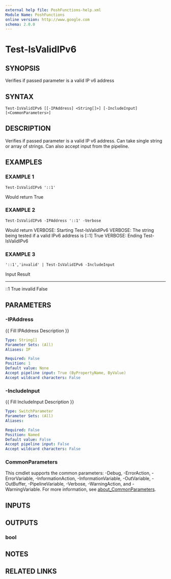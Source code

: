 ```yaml
---
external help file: PoshFunctions-help.xml
Module Name: PoshFunctions
online version: http://www.google.com
schema: 2.0.0
---
```


# Test-IsValidIPv6

## SYNOPSIS
Verifies if passed parameter is a valid IP v6 address

## SYNTAX

```
Test-IsValidIPv6 [[-IPAddress] <String[]>] [-IncludeInput] [<CommonParameters>]
```

## DESCRIPTION
Verifies if passed parameter is a valid IP v6 address.
Can take single string or array of strings.
Can also accept input from the pipeline.

## EXAMPLES

### EXAMPLE 1
```
Test-IsValidIPv6 '::1'
```

Would return
True

### EXAMPLE 2
```
Test-IsValidIPv6 -IPAddress '::1' -Verbose
```

Would return
VERBOSE: Starting Test-IsValidIPv6
VERBOSE: The string being tested if a valid IPv6 address is \[::1\]
True
VERBOSE: Ending Test-IsValidIPv6

### EXAMPLE 3
```
'::1','invalid' | Test-IsValidIPv6 -IncludeInput
```

Input   Result
-----   ------
::1       True
invalid  False

## PARAMETERS

### -IPAddress
{{ Fill IPAddress Description }}

```yaml
Type: String[]
Parameter Sets: (All)
Aliases: IP

Required: False
Position: 1
Default value: None
Accept pipeline input: True (ByPropertyName, ByValue)
Accept wildcard characters: False
```

### -IncludeInput
{{ Fill IncludeInput Description }}

```yaml
Type: SwitchParameter
Parameter Sets: (All)
Aliases:

Required: False
Position: Named
Default value: False
Accept pipeline input: False
Accept wildcard characters: False
```

### CommonParameters
This cmdlet supports the common parameters: -Debug, -ErrorAction, -ErrorVariable, -InformationAction, -InformationVariable, -OutVariable, -OutBuffer, -PipelineVariable, -Verbose, -WarningAction, and -WarningVariable. For more information, see [about_CommonParameters](http://go.microsoft.com/fwlink/?LinkID=113216).

## INPUTS

## OUTPUTS

### bool
## NOTES

## RELATED LINKS
